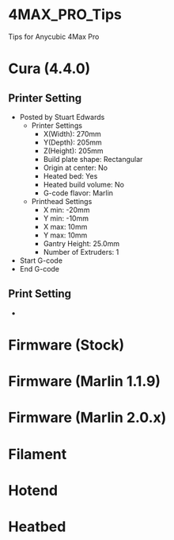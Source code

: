 # 4MAX_PRO_Tips
Tips for Anycubic 4Max Pro

# Cura (4.4.0)

## Printer Setting
- Posted by Stuart Edwards
  - Printer Settings
    - X(Width): 270mm
    - Y(Depth): 205mm
    - Z(Height): 205mm
    - Build plate shape: Rectangular
    - Origin at center: No
    - Heated bed: Yes
    - Heated build volume: No
    - G-code flavor: Marlin
  - Printhead Settings
    - X min: -20mm
    - Y min: -10mm
    - X max: 10mm
    - Y max: 10mm
    - Gantry Height: 25.0mm
    - Number of Extruders: 1
- Start G-code
- End G-code

## Print Setting
 - 

# Firmware (Stock)

# Firmware (Marlin 1.1.9)

# Firmware (Marlin 2.0.x)

# Filament

# Hotend

# Heatbed
